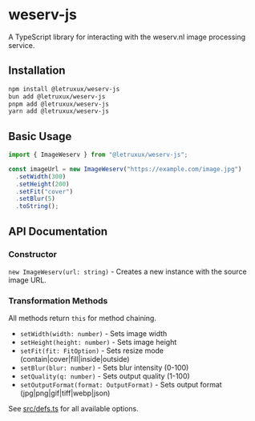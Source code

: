 # weserv-js

A TypeScript library for interacting with the weserv.nl image processing service.

## Installation

```bash
npm install @letruxux/weserv-js
bun add @letruxux/weserv-js
pnpm add @letruxux/weserv-js
yarn add @letruxux/weserv-js
```

## Basic Usage

```typescript
import { ImageWeserv } from "@letruxux/weserv-js";

const imageUrl = new ImageWeserv("https://example.com/image.jpg")
  .setWidth(300)
  .setHeight(200)
  .setFit("cover")
  .setBlur(5)
  .toString();
```

## API Documentation

### Constructor

`new ImageWeserv(url: string)` - Creates a new instance with the source image URL.

### Transformation Methods

All methods return `this` for method chaining.

- `setWidth(width: number)` - Sets image width
- `setHeight(height: number)` - Sets image height
- `setFit(fit: FitOption)` - Sets resize mode (contain|cover|fill|inside|outside)
- `setBlur(blur: number)` - Sets blur intensity (0-100)
- `setQuality(q: number)` - Sets output quality (1-100)
- `setOutputFormat(format: OutputFormat)` - Sets output format (jpg|png|gif|tiff|webp|json)

See [src/defs.ts](./src/defs.ts) for all available options.
